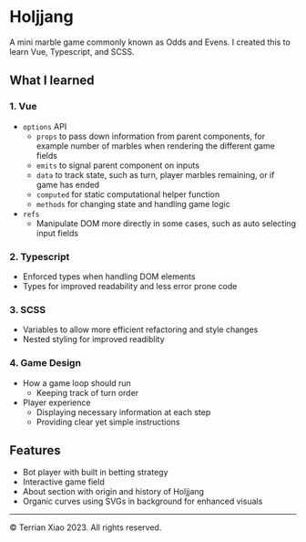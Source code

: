 # Holjjang

A mini marble game commonly known as Odds and Evens. I created this to learn Vue, Typescript, and SCSS.

## What I learned
### 1. Vue
- `options` API
  - `props` to pass down information from parent components, for example number of marbles when rendering the different game fields
  - `emits` to signal parent component on inputs
  - `data` to track state, such as turn, player marbles remaining, or if game has ended
  - `computed` for static computational helper function
  - `methods` for changing state and handling game logic
- `refs`
  - Manipulate DOM more directly in some cases, such as auto selecting input fields
### 2. Typescript
- Enforced types when handling DOM elements
- Types for improved readability and less error prone code
### 3. SCSS
- Variables to allow more efficient refactoring and style changes
- Nested styling for improved readiblity
### 4. Game Design
- How a game loop should run
  - Keeping track of turn order
- Player experience
  - Displaying necessary information at each step
  - Providing clear yet simple instructions

## Features
- Bot player with built in betting strategy
- Interactive game field
- About section with origin and history of Holjjang
- Organic curves using SVGs in background for enhanced visuals

---
© Terrian Xiao 2023. All rights reserved.

